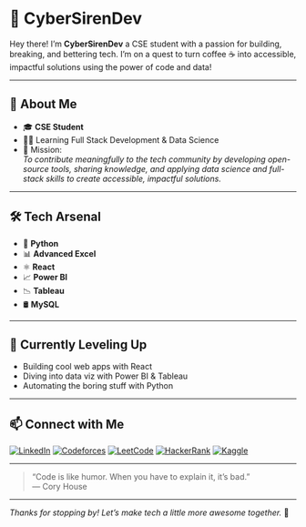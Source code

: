 # 👾 CyberSirenDev

Hey there! I’m **CyberSirenDev**  a CSE student with a passion for building, breaking, and bettering tech. I’m on a quest to turn coffee ☕ into accessible, impactful solutions using the power of code and data!

---

## 🚀 About Me

- 🎓 **CSE Student**
- 👩‍💻 Learning Full Stack Development & Data Science
- 🎯 Mission:  
  *To contribute meaningfully to the tech community by developing open-source tools, sharing knowledge, and applying data science and full-stack skills to create accessible, impactful solutions.*

---

## 🛠️ Tech Arsenal

- 🐍 **Python**
- 📊 **Advanced Excel**
- ⚛️ **React**
- 📈 **Power BI**
- 📉 **Tableau**
- 🛢️ **MySQL**

---

## 🌱 Currently Leveling Up

- Building cool web apps with React
- Diving into data viz with Power BI & Tableau
- Automating the boring stuff with Python

---

## 📫 Connect with Me

[![LinkedIn](https://img.shields.io/badge/LinkedIn-blue?style=flat-square&logo=linkedin)](https://www.linkedin.com/in/snehal-jagtap-0293b62b8/)
[![Codeforces](https://img.shields.io/badge/Codeforces-orange?style=flat-square&logo=codeforces)](https://codeforces.com/profile/snehaljagtap343)
[![LeetCode](https://img.shields.io/badge/LeetCode-FFA116?style=flat-square&logo=leetcode&logoColor=black)](https://leetcode.com/u/snehal_jagtap00/)
[![HackerRank](https://img.shields.io/badge/HackerRank-2EC866?style=flat-square&logo=hackerrank&logoColor=white)](https://www.hackerrank.com/profile/snehaljagtap343)
[![Kaggle](https://img.shields.io/badge/Kaggle-20BEFF?style=flat-square&logo=kaggle&logoColor=white)](https://www.kaggle.com/snehaljagtapofficial)

---

> “Code is like humor. When you have to explain it, it’s bad.”  
> — Cory House

---

_Thanks for stopping by! Let’s make tech a little more awesome together._ 🚀

<!--
**CyberSirenDev/CyberSirenDev** is a ✨ _special_ ✨ repository because its `README.md` (this file) appears on your GitHub profile.

Here are some ideas to get you started:

- 🔭 I’m currently working on ...
- 🌱 I’m currently learning ...
- 👯 I’m looking to collaborate on ...
- 🤔 I’m looking for help with ...
- 💬 Ask me about ...
- 📫 How to reach me: ...
- 😄 Pronouns: ...
- ⚡ Fun fact: ...
-->
